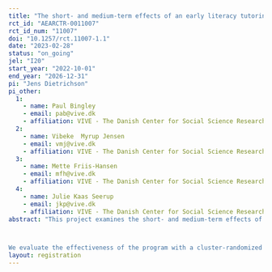 ```yaml
---
title: "The short- and medium-term effects of an early literacy tutoring intervention"
rct_id: "AEARCTR-0011007"
rct_id_num: "11007"
doi: "10.1257/rct.11007-1.1"
date: "2023-02-28"
status: "on_going"
jel: "I20"
start_year: "2022-10-01"
end_year: "2026-12-31"
pi: "Jens Dietrichson"
pi_other:
  1:
    - name: Paul Bingley
    - email: pab@vive.dk
    - affiliation: VIVE - The Danish Center for Social Science Research
  2:
    - name: Vibeke  Myrup Jensen
    - email: vmj@vive.dk
    - affiliation: VIVE - The Danish Center for Social Science Research
  3:
    - name: Mette Friis-Hansen
    - email: mfh@vive.dk
    - affiliation: VIVE - The Danish Center for Social Science Research
  4:
    - name: Julie Kaas Seerup
    - email: jkp@vive.dk
    - affiliation: VIVE - The Danish Center for Social Science Research
abstract: "This project examines the short- and medium-term effects of a literacy program for kindergarten-age children in Denmark, called Læseklar (meaning reading-ready in Danish). Læseklar is a multi-sensory tutoring program that targets the students most at risk of reading difficulties. The program combines components that have shown promising results in the international literature: one-to-one and small-group tutoring, a focus on phonemic awareness, phonics, decoding, and multi-sensory learning methods.

We evaluate the effectiveness of the program with a cluster-randomized controlled trial (RCT). Approximately 80 schools will participate in the experiment, half will receive the treatment and the other half is the control group. The short-term primary outcome measure is a standardized test of decoding. Secondary outcomes are subscales from the Danish national survey of well-being. Both outcomes are measured at the end of kindergarten. The medium-term primary outcome is the Danish national test in reading conducted in the first semester of grade 2. Secondary outcomes are subscales from the second grade version of the well-being survey. All outcomes are measured for all students in participating classes in treatment and control schools, which enables us to examine peer effects of the intervention for each outcome."
layout: registration
---
```


